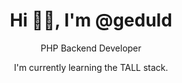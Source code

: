 <h1 align="center">Hi 👋🏻, I'm @geduld</h1>

<p align="center">PHP Backend Developer</p>
<p align="center">I'm currently learning the TALL stack.</p>
